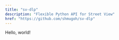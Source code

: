 ```yaml
---
title: "sv-dlp"
description: "Flexible Python API for Street View"
href: "https://github.com/shmugoh/sv-dlp"
---
```


Hello, world!
